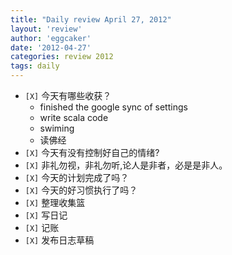 ```yaml
---
title: "Daily review April 27, 2012" 
layout: 'review'
author: 'eggcaker'
date: '2012-04-27'
categories: review 2012
tags: daily
---
```



  * `[X]` 今天有哪些收获？ 
    * finished the google sync of settings 
    * write scala code 
    * swiming 
    * 读佛经 
  * `[X]` 今天有没有控制好自己的情绪? 
  * `[X]` 非礼勿视，非礼勿听,论人是非者，必是是非人。 
  * `[X]` 今天的计划完成了吗？ 
  * `[X]` 今天的好习惯执行了吗？ 
  * `[X]` 整理收集篮 
  * `[X]` 写日记 
  * `[X]` 记账 
  * `[X]` 发布日志草稿 

